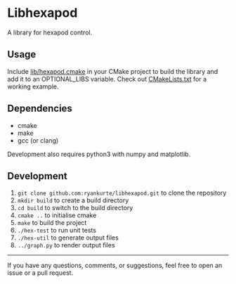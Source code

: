 # Libhexapod

A library for hexapod control.

## Usage

Include [lib/hexapod.cmake](lib/hexapod.cmake) in your CMake project to build the library and add it to an OPTIONAL_LIBS variable. Check out [CMakeLists.txt](CMakeLists.txt) for a working example.

## Dependencies

- cmake
- make
- gcc (or clang)

Development also requires python3 with numpy and matplotlib.

## Development

1. `git clone github.com:ryankurte/libhexapod.git` to clone the repository 
2. `mkdir build` to create a build directory
3. `cd build` to switch to the build directory 
4. `cmake ..` to initialise cmake 
5. `make` to build the project
6. `./hex-test` to run unit tests
7. `./hex-util` to generate output files
8. `../graph.py` to render output files


------

If you have any questions, comments, or suggestions, feel free to open an issue or a pull request.
